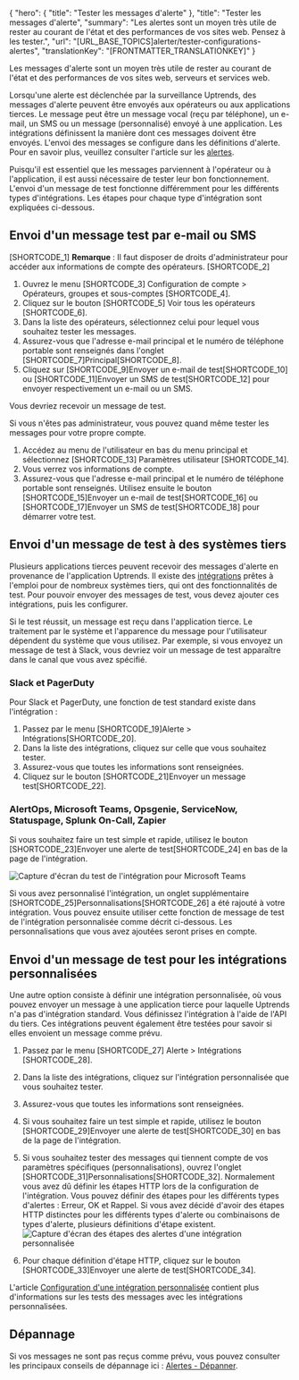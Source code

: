 {
  "hero": {
    "title": "Tester les messages d'alerte"
  },
  "title": "Tester les messages d'alerte",
  "summary": "Les alertes sont un moyen très utile de rester au courant de l'état et des performances de vos sites web. Pensez à les tester.",
  "url": "[URL_BASE_TOPICS]alerter/tester-configurations-alertes",
  "translationKey": "[FRONTMATTER_TRANSLATIONKEY]"
}

Les messages d'alerte sont un moyen très utile de rester au courant de l'état et des performances de vos sites web, serveurs et services web.

Lorsqu'une alerte est déclenchée par la surveillance Uptrends, des messages d'alerte peuvent être envoyés aux opérateurs ou aux applications tierces. Le message peut être un message vocal (reçu par téléphone), un e-mail, un SMS ou un message (personnalisé) envoyé à une application. Les intégrations définissent la manière dont ces messages doivent être envoyés. L'envoi des messages se configure dans les définitions d'alerte. Pour en savoir plus, veuillez consulter l'article sur les [alertes]([LINK_URL_1]).

Puisqu'il est essentiel que les messages parviennent à l'opérateur ou à l'application, il est aussi nécessaire de tester leur bon fonctionnement. L'envoi d'un message de test fonctionne différemment pour les différents types d'intégrations. Les étapes pour chaque type d'intégration sont expliquées ci-dessous.

## Envoi d'un message test par e-mail ou SMS

[SHORTCODE_1]
**Remarque** : Il faut disposer de droits d'administrateur pour accéder aux informations de compte des opérateurs.
[SHORTCODE_2]

1. Ouvrez le menu [SHORTCODE_3] Configuration de compte > Opérateurs, groupes et sous-comptes [SHORTCODE_4].
2. Cliquez sur le bouton [SHORTCODE_5] Voir tous les opérateurs [SHORTCODE_6].
3. Dans la liste des opérateurs, sélectionnez celui pour lequel vous souhaitez tester les messages.
4. Assurez-vous que l'adresse e-mail principal et le numéro de téléphone portable sont renseignés dans l'onglet [SHORTCODE_7]Principal[SHORTCODE_8].
5. Cliquez sur [SHORTCODE_9]Envoyer un e-mail de test[SHORTCODE_10] ou [SHORTCODE_11]Envoyer un SMS de test[SHORTCODE_12] pour envoyer respectivement un e-mail ou un SMS.

Vous devriez recevoir un message de test.

Si vous n'êtes pas administrateur, vous pouvez quand même tester les messages pour votre propre compte.

1. Accédez au menu de l'utilisateur en bas du menu principal et sélectionnez [SHORTCODE_13] Paramètres utilisateur [SHORTCODE_14].
2. Vous verrez vos informations de compte.
3. Assurez-vous que l'adresse e-mail principal et le numéro de téléphone portable sont renseignés. Utilisez ensuite le bouton [SHORTCODE_15]Envoyer un e-mail de test[SHORTCODE_16] ou [SHORTCODE_17]Envoyer un SMS de test[SHORTCODE_18] pour démarrer votre test.

## Envoi d'un message de test à des systèmes tiers

Plusieurs applications tierces peuvent recevoir des messages d'alerte en provenance de l'application Uptrends. Il existe des [intégrations]([LINK_URL_2]) prêtes à l'emploi pour de nombreux systèmes tiers, qui ont des fonctionnalités de test. Pour pouvoir envoyer des messages de test, vous devez ajouter ces intégrations, puis les configurer.

Si le test réussit, un message est reçu dans l'application tierce. Le traitement par le système et l'apparence du message pour l'utilisateur dépendent du système que vous utilisez. Par exemple, si vous envoyez un message de test à Slack, vous devriez voir un message de test apparaître dans le canal que vous avez spécifié.

### Slack et PagerDuty

Pour Slack et PagerDuty, une fonction de test standard existe dans l'intégration :

1. Passez par le menu [SHORTCODE_19]Alerte > Intégrations[SHORTCODE_20].
2. Dans la liste des intégrations, cliquez sur celle que vous souhaitez tester.
3. Assurez-vous que toutes les informations sont renseignées.
4. Cliquez sur le bouton [SHORTCODE_21]Envoyer un message test[SHORTCODE_22].

### AlertOps, Microsoft Teams, Opsgenie, ServiceNow, Statuspage, Splunk On-Call, Zapier

Si vous souhaitez faire un test simple et rapide, utilisez le bouton [SHORTCODE_23]Envoyer une alerte de test[SHORTCODE_24] en bas de la page de l'intégration.

![Capture d'écran du test de l'intégration pour Microsoft Teams]([LINK_URL_3])

Si vous avez personnalisé l'intégration, un onglet supplémentaire [SHORTCODE_25]Personnalisations[SHORTCODE_26] a été rajouté à votre intégration. Vous pouvez ensuite utiliser cette fonction de message de test de l'intégration personnalisée comme décrit ci-dessous. Les personnalisations que vous avez ajoutées seront prises en compte.

## Envoi d'un message de test pour les intégrations personnalisées

Une autre option consiste à définir une intégration personnalisée, où vous pouvez envoyer un message à une application tierce pour laquelle Uptrends n'a pas d'intégration standard. Vous définissez l'intégration à l'aide de l'API du tiers. Ces intégrations peuvent également être testées pour savoir si elles envoient un message comme prévu.

1. Passez par le menu [SHORTCODE_27] Alerte > Intégrations [SHORTCODE_28].
2. Dans la liste des intégrations, cliquez sur l'intégration personnalisée que vous souhaitez tester.
3. Assurez-vous que toutes les informations sont renseignées.
4. Si vous souhaitez faire un test simple et rapide, utilisez le bouton [SHORTCODE_29]Envoyer une alerte de test[SHORTCODE_30] en bas de la page de l'intégration.
5. Si vous souhaitez tester des messages qui tiennent compte de vos paramètres spécifiques (personnalisations), ouvrez l'onglet [SHORTCODE_31]Personnalisations[SHORTCODE_32]. Normalement vous avez dû définir les étapes HTTP lors de la configuration de l'intégration. Vous pouvez définir des étapes pour les différents types d'alertes : Erreur, OK et Rappel. Si vous avez décidé d'avoir des étapes HTTP distinctes pour les différents types d'alerte ou combinaisons de types d'alerte, plusieurs définitions d'étape existent.  
   ![Capture d'écran des étapes des alertes d'une intégration personnalisée]([LINK_URL_4])

6. Pour chaque définition d'étape HTTP, cliquez sur le bouton [SHORTCODE_33]Envoyer une alerte de test[SHORTCODE_34].

L'article [Configuration d'une intégration personnalisée]([LINK_URL_5]) contient plus d'informations sur les tests des messages avec les intégrations personnalisées.

## Dépannage

Si vos messages ne sont pas reçus comme prévu, vous pouvez consulter les principaux conseils de dépannage ici : [Alertes - Dépanner]([LINK_URL_6]).

